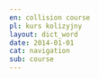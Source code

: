 ```yaml
---
en: collision course
pl: kurs kolizyjny
layout: dict_word
date: 2014-01-01
cat: navigation
sub: course
---
```


<!-- TODO: opis -->